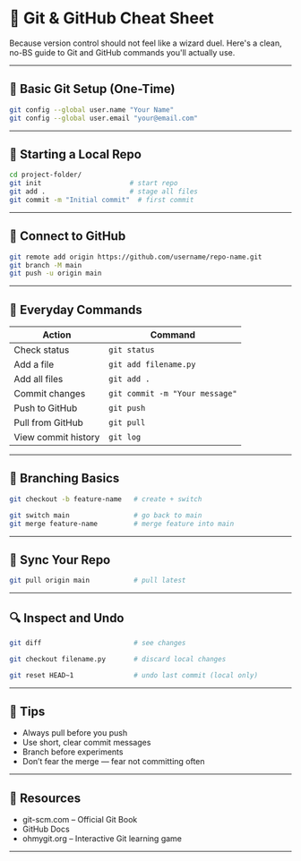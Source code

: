 # 🐙 Git & GitHub Cheat Sheet

Because version control should not feel like a wizard duel. Here's a clean, no-BS guide to Git and GitHub commands you'll actually use.

---

## 🔧 Basic Git Setup (One-Time)

```bash
git config --global user.name "Your Name"
git config --global user.email "your@email.com"
```

---

## 📁 Starting a Local Repo

```bash
cd project-folder/
git init                      # start repo
git add .                     # stage all files
git commit -m "Initial commit"  # first commit
```

---

## 🔗 Connect to GitHub

```bash
git remote add origin https://github.com/username/repo-name.git
git branch -M main
git push -u origin main
```

---

## 🚀 Everyday Commands

| Action              | Command                            |
|---------------------|-------------------------------------|
| Check status        | `git status`                        |
| Add a file          | `git add filename.py`               |
| Add all files       | `git add .`                         |
| Commit changes      | `git commit -m "Your message"`      |
| Push to GitHub      | `git push`                          |
| Pull from GitHub    | `git pull`                          |
| View commit history | `git log`                           |

---

## 🌿 Branching Basics

```bash
git checkout -b feature-name   # create + switch

git switch main                # go back to main
git merge feature-name         # merge feature into main
```

---

## 🔄 Sync Your Repo

```bash
git pull origin main           # pull latest
```

---

## 🔍 Inspect and Undo

```bash
git diff                       # see changes

git checkout filename.py       # discard local changes

git reset HEAD~1               # undo last commit (local only)
```

---

## 🧠 Tips

- Always pull before you push
- Use short, clear commit messages
- Branch before experiments
- Don’t fear the merge — fear not committing often

---

## 📘 Resources

- git-scm.com – Official Git Book
- GitHub Docs
- ohmygit.org – Interactive Git learning game

---